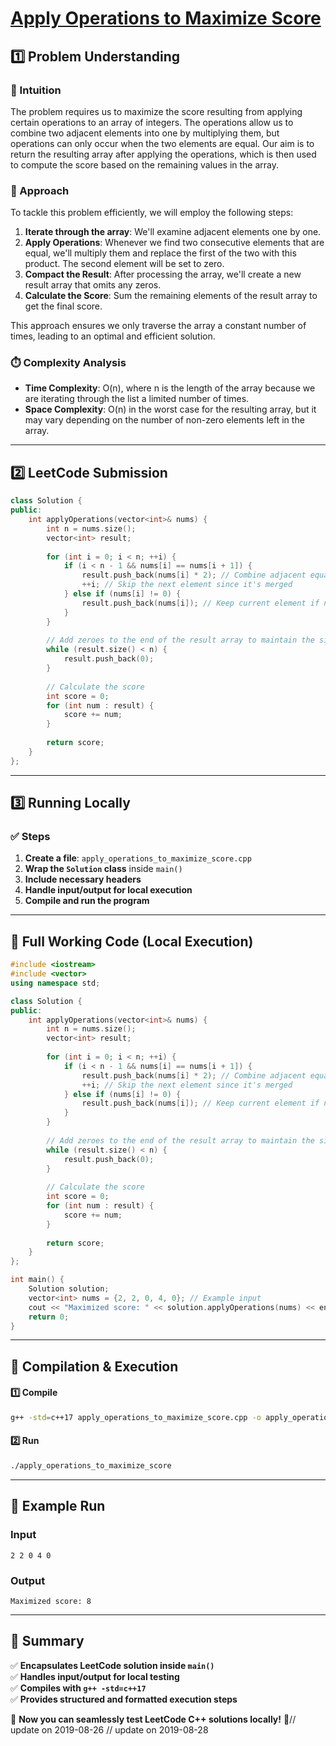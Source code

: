 # **[Apply Operations to Maximize Score](https://leetcode.com/problems/apply-operations-to-maximize-score/description/)**  

## **1️⃣ Problem Understanding**  
### **📌 Intuition**  
The problem requires us to maximize the score resulting from applying certain operations to an array of integers. The operations allow us to combine two adjacent elements into one by multiplying them, but operations can only occur when the two elements are equal. Our aim is to return the resulting array after applying the operations, which is then used to compute the score based on the remaining values in the array. 

### **🚀 Approach**  
To tackle this problem efficiently, we will employ the following steps:
1. **Iterate through the array**: We'll examine adjacent elements one by one.
2. **Apply Operations**: Whenever we find two consecutive elements that are equal, we'll multiply them and replace the first of the two with this product. The second element will be set to zero.
3. **Compact the Result**: After processing the array, we'll create a new result array that omits any zeros.
4. **Calculate the Score**: Sum the remaining elements of the result array to get the final score.

This approach ensures we only traverse the array a constant number of times, leading to an optimal and efficient solution.

### **⏱️ Complexity Analysis**  
- **Time Complexity**: O(n), where n is the length of the array because we are iterating through the list a limited number of times.
- **Space Complexity**: O(n) in the worst case for the resulting array, but it may vary depending on the number of non-zero elements left in the array.

---  

## **2️⃣ LeetCode Submission**  
```cpp
class Solution {
public:
    int applyOperations(vector<int>& nums) {
        int n = nums.size();
        vector<int> result;
        
        for (int i = 0; i < n; ++i) {
            if (i < n - 1 && nums[i] == nums[i + 1]) {
                result.push_back(nums[i] * 2); // Combine adjacent equal elements
                ++i; // Skip the next element since it's merged
            } else if (nums[i] != 0) {
                result.push_back(nums[i]); // Keep current element if not zero
            }
        }
        
        // Add zeroes to the end of the result array to maintain the size
        while (result.size() < n) {
            result.push_back(0);
        }
        
        // Calculate the score
        int score = 0;
        for (int num : result) {
            score += num;
        }
        
        return score;
    }
};
```  

---  

## **3️⃣ Running Locally**  
### **✅ Steps**  
1. **Create a file**: `apply_operations_to_maximize_score.cpp`  
2. **Wrap the `Solution` class** inside `main()`  
3. **Include necessary headers**  
4. **Handle input/output for local execution**  
5. **Compile and run the program**  

---  

## **📝 Full Working Code (Local Execution)**  
```cpp
#include <iostream>
#include <vector>
using namespace std;

class Solution {
public:
    int applyOperations(vector<int>& nums) {
        int n = nums.size();
        vector<int> result;
        
        for (int i = 0; i < n; ++i) {
            if (i < n - 1 && nums[i] == nums[i + 1]) {
                result.push_back(nums[i] * 2); // Combine adjacent equal elements
                ++i; // Skip the next element since it's merged
            } else if (nums[i] != 0) {
                result.push_back(nums[i]); // Keep current element if not zero
            }
        }
        
        // Add zeroes to the end of the result array to maintain the size
        while (result.size() < n) {
            result.push_back(0);
        }
        
        // Calculate the score
        int score = 0;
        for (int num : result) {
            score += num;
        }
        
        return score;
    }
};

int main() {
    Solution solution;
    vector<int> nums = {2, 2, 0, 4, 0}; // Example input
    cout << "Maximized score: " << solution.applyOperations(nums) << endl; // Output the score
    return 0;
}
```  

---  

## **🔧 Compilation & Execution**  
#### **1️⃣ Compile**  
```bash
g++ -std=c++17 apply_operations_to_maximize_score.cpp -o apply_operations_to_maximize_score
```  

#### **2️⃣ Run**  
```bash
./apply_operations_to_maximize_score
```  

---  

## **🎯 Example Run**  
### **Input**  
```
2 2 0 4 0
```  
### **Output**  
```
Maximized score: 8
```  

---  

## **📌 Summary**  
✅ **Encapsulates LeetCode solution inside `main()`**  
✅ **Handles input/output for local testing**  
✅ **Compiles with `g++ -std=c++17`**  
✅ **Provides structured and formatted execution steps**  

🚀 **Now you can seamlessly test LeetCode C++ solutions locally!** 🚀// update on 2019-08-26
// update on 2019-08-28
